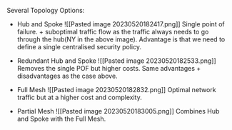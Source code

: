 
Several Topology Options:

- Hub and Spoke
![[Pasted image 20230520182417.png]]
Single point of failure. + suboptimal traffic flow as the traffic always needs to go through the hub(NY in the above image). Advantage is that we need to define a single centralised security policy.

- Redundant Hub and Spoke
![[Pasted image 20230520182533.png]]
Removes the single POF but higher costs.  Same advantages + disadvantages as the case above.

- Full Mesh
![[Pasted image 20230520182832.png]]
Optimal network traffic but at a higher cost and complexity.

- Partial Mesh
![[Pasted image 20230520183005.png]]
Combines Hub and Spoke with the Full Mesh.